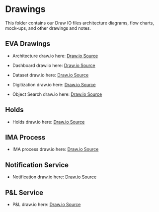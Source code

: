 # Drawings
This folder contains our Draw IO files architecture diagrams, flow charts, mock-ups, and other drawings and notes.

## EVA Drawings
- Architecture draw.io
here: [Draw.io Source](https://app.diagrams.net/?src=about#HRMSLowside%2Frmslow%2Fmaster%2FDrawings%2FEva%2FArchitecture%2FCopy%20of%20MainArchitecture.drawio)

- Dashboard draw.io
here: [Draw.io Source](https://app.diagrams.net/?src=about#HRMSLowside%2Frmslow%2Fmaster%2FDrawings%2FEva%2FDashboard%2FDashboard.drawio)
- Dataset draw.io
here: [Draw.io Source](https://app.diagrams.net/?src=about#HRMSLowside%2Frmslow%2Fmaster%2FDrawings%2FEva%2FDataset%2FDataset.drawio)

- Digitization draw.io
here: [Draw.io Source](https://app.diagrams.net/#HRMSLowside%2Frmslow%2Fmaster%2FDrawings%2FEva%2FDigitization%2FEva%20Digitization.drawio)

- Object Search draw.io
here: [Draw.io Source](https://app.diagrams.net/#HRMSLowside%2Frmslow%2Fmaster%2FDrawings%2FEva%2FSearch%2FEva%20Search.drawio)

## Holds
- Holds draw.io
here: [Draw.io Source](https://app.diagrams.net/#HRMSLowside%2Frmslow%2Fmaster%2FDrawings%2FHolds%2FHolds.drawio)

## IMA Process
- IMA process draw.io
here: [Draw.io Source](https://app.diagrams.net/#HRMSLowside%2Frmslow%2Fmaster%2FDrawings%2FIMA%20Process%2FIMA%20Process.drawio)

## Notification Service
- Notification draw.io
here: [Draw.io Source](https://app.diagrams.net/#HRMSLowside%2Frmslow%2Fmaster%2FDrawings%2FNotificationService%2FNotificationService.drawio)

## P&L Service
- P&L draw.io here: [Draw.io Source](https://app.diagrams.net/#HRMSLowside%2Frmslow%2Fmaster%2FDrawings%2FPandL%2FP%26L.drawio)
